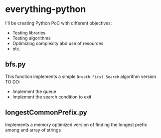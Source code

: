 # everything-python

I'll be creating Python PoC with different objectives:

- Testing libraries
- Testing algorithms
- Optimizing complexity abd use of resources
- etc.

## bfs.py

This function implements a simple `Breath First Search` algorithm version
TO DO:

- Implement the queue
- Implement the search condition to exit

## longestCommonPrefix.py

Implements a memory optimized version of finding the longest prefix among and array of strings
